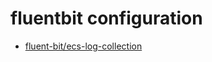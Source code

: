 # fluentbit configuration

- [fluent-bit/ecs-log-collection](https://github.com/aws-samples/amazon-ecs-firelens-examples/tree/mainline/examples/fluent-bit/ecs-log-collection)
